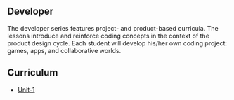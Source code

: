 ## Developer

The developer series features project- and product-based curricula. The lessons introduce and reinforce coding concepts in the context of the product design cycle. Each student will develop his/her own coding project: games, apps, and collaborative worlds.

## Curriculum

- [Unit-1](https://teach.getcoding.io/developer/unit-1/)
